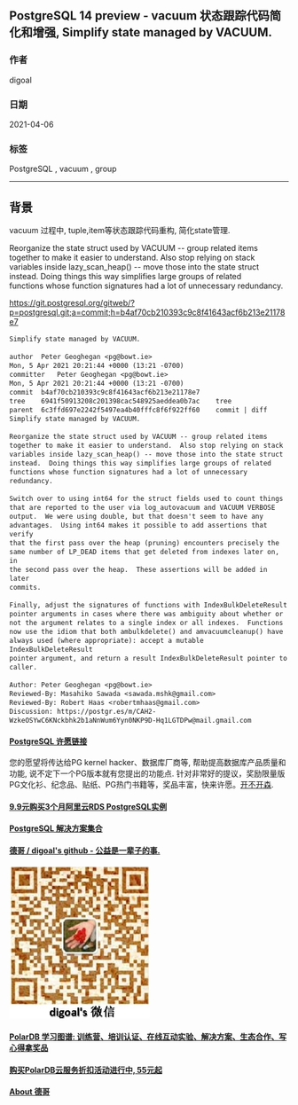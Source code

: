 ## PostgreSQL 14 preview - vacuum 状态跟踪代码简化和增强, Simplify state managed by VACUUM.     
      
### 作者      
digoal      
      
### 日期      
2021-04-06       
      
### 标签      
PostgreSQL , vacuum , group      
      
----      
      
## 背景      
vacuum 过程中, tuple,item等状态跟踪代码重构, 简化state管理.   
  
Reorganize the state struct used by VACUUM -- group related items  
together to make it easier to understand.  Also stop relying on stack  
variables inside lazy_scan_heap() -- move those into the state struct  
instead.  Doing things this way simplifies large groups of related  
functions whose function signatures had a lot of unnecessary redundancy.  
  
https://git.postgresql.org/gitweb/?p=postgresql.git;a=commit;h=b4af70cb210393c9c8f41643acf6b213e21178e7  
  
```  
Simplify state managed by VACUUM.  
  
author	Peter Geoghegan <pg@bowt.ie>	  
Mon, 5 Apr 2021 20:21:44 +0000 (13:21 -0700)  
committer	Peter Geoghegan <pg@bowt.ie>	  
Mon, 5 Apr 2021 20:21:44 +0000 (13:21 -0700)  
commit	b4af70cb210393c9c8f41643acf6b213e21178e7  
tree	6941f50913208c201398cac548925aeddea0b7ac	tree  
parent	6c3ffd697e2242f5497ea4b40fffc8f6f922ff60	commit | diff  
Simplify state managed by VACUUM.  
  
Reorganize the state struct used by VACUUM -- group related items  
together to make it easier to understand.  Also stop relying on stack  
variables inside lazy_scan_heap() -- move those into the state struct  
instead.  Doing things this way simplifies large groups of related  
functions whose function signatures had a lot of unnecessary redundancy.  
  
Switch over to using int64 for the struct fields used to count things  
that are reported to the user via log_autovacuum and VACUUM VERBOSE  
output.  We were using double, but that doesn't seem to have any  
advantages.  Using int64 makes it possible to add assertions that verify  
that the first pass over the heap (pruning) encounters precisely the  
same number of LP_DEAD items that get deleted from indexes later on, in  
the second pass over the heap.  These assertions will be added in later  
commits.  
  
Finally, adjust the signatures of functions with IndexBulkDeleteResult  
pointer arguments in cases where there was ambiguity about whether or  
not the argument relates to a single index or all indexes.  Functions  
now use the idiom that both ambulkdelete() and amvacuumcleanup() have  
always used (where appropriate): accept a mutable IndexBulkDeleteResult  
pointer argument, and return a result IndexBulkDeleteResult pointer to  
caller.  
  
Author: Peter Geoghegan <pg@bowt.ie>  
Reviewed-By: Masahiko Sawada <sawada.mshk@gmail.com>  
Reviewed-By: Robert Haas <robertmhaas@gmail.com>  
Discussion: https://postgr.es/m/CAH2-WzkeOSYwC6KNckbhk2b1aNnWum6Yyn0NKP9D-Hq1LGTDPw@mail.gmail.com   
```  
    
  
#### [PostgreSQL 许愿链接](https://github.com/digoal/blog/issues/76 "269ac3d1c492e938c0191101c7238216")
您的愿望将传达给PG kernel hacker、数据库厂商等, 帮助提高数据库产品质量和功能, 说不定下一个PG版本就有您提出的功能点. 针对非常好的提议，奖励限量版PG文化衫、纪念品、贴纸、PG热门书籍等，奖品丰富，快来许愿。[开不开森](https://github.com/digoal/blog/issues/76 "269ac3d1c492e938c0191101c7238216").  
  
  
#### [9.9元购买3个月阿里云RDS PostgreSQL实例](https://www.aliyun.com/database/postgresqlactivity "57258f76c37864c6e6d23383d05714ea")
  
  
#### [PostgreSQL 解决方案集合](https://yq.aliyun.com/topic/118 "40cff096e9ed7122c512b35d8561d9c8")
  
  
#### [德哥 / digoal's github - 公益是一辈子的事.](https://github.com/digoal/blog/blob/master/README.md "22709685feb7cab07d30f30387f0a9ae")
  
  
![digoal's wechat](../pic/digoal_weixin.jpg "f7ad92eeba24523fd47a6e1a0e691b59")
  
  
#### [PolarDB 学习图谱: 训练营、培训认证、在线互动实验、解决方案、生态合作、写心得拿奖品](https://www.aliyun.com/database/openpolardb/activity "8642f60e04ed0c814bf9cb9677976bd4")
  
  
#### [购买PolarDB云服务折扣活动进行中, 55元起](https://www.aliyun.com/activity/new/polardb-yunparter?userCode=bsb3t4al "e0495c413bedacabb75ff1e880be465a")
  
  
#### [About 德哥](https://github.com/digoal/blog/blob/master/me/readme.md "a37735981e7704886ffd590565582dd0")
  
